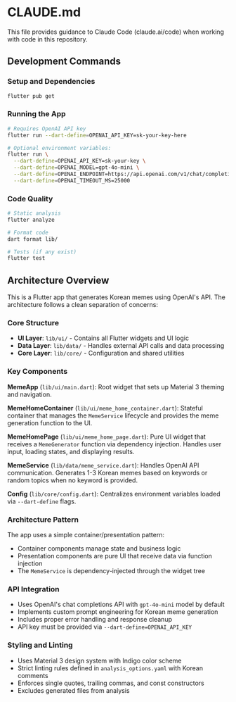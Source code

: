 # CLAUDE.md

This file provides guidance to Claude Code (claude.ai/code) when working with code in this repository.

## Development Commands

### Setup and Dependencies
```bash
flutter pub get
```

### Running the App
```bash
# Requires OpenAI API key
flutter run --dart-define=OPENAI_API_KEY=sk-your-key-here

# Optional environment variables:
flutter run \
  --dart-define=OPENAI_API_KEY=sk-your-key \
  --dart-define=OPENAI_MODEL=gpt-4o-mini \
  --dart-define=OPENAI_ENDPOINT=https://api.openai.com/v1/chat/completions \
  --dart-define=OPENAI_TIMEOUT_MS=25000
```

### Code Quality
```bash
# Static analysis
flutter analyze

# Format code
dart format lib/

# Tests (if any exist)
flutter test
```

## Architecture Overview

This is a Flutter app that generates Korean memes using OpenAI's API. The architecture follows a clean separation of concerns:

### Core Structure
- **UI Layer**: `lib/ui/` - Contains all Flutter widgets and UI logic
- **Data Layer**: `lib/data/` - Handles external API calls and data processing
- **Core Layer**: `lib/core/` - Configuration and shared utilities

### Key Components

**MemeApp** (`lib/ui/main.dart`): Root widget that sets up Material 3 theming and navigation.

**MemeHomeContainer** (`lib/ui/meme_home_container.dart`): Stateful container that manages the `MemeService` lifecycle and provides the meme generation function to the UI.

**MemeHomePage** (`lib/ui/meme_home_page.dart`): Pure UI widget that receives a `MemeGenerator` function via dependency injection. Handles user input, loading states, and displaying results.

**MemeService** (`lib/data/meme_service.dart`): Handles OpenAI API communication. Generates 1-3 Korean memes based on keywords or random topics when no keyword is provided.

**Config** (`lib/core/config.dart`): Centralizes environment variables loaded via `--dart-define` flags.

### Architecture Pattern
The app uses a simple container/presentation pattern:
- Container components manage state and business logic
- Presentation components are pure UI that receive data via function injection
- The `MemeService` is dependency-injected through the widget tree

### API Integration
- Uses OpenAI's chat completions API with `gpt-4o-mini` model by default
- Implements custom prompt engineering for Korean meme generation
- Includes proper error handling and response cleanup
- API key must be provided via `--dart-define=OPENAI_API_KEY`

### Styling and Linting
- Uses Material 3 design system with Indigo color scheme
- Strict linting rules defined in `analysis_options.yaml` with Korean comments
- Enforces single quotes, trailing commas, and const constructors
- Excludes generated files from analysis